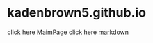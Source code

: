 # kadenbrown5.github.io
click here [MaimPage](https://kadenbrown5.github.io/MainPage.html/)
click here [markdown](https://kadenbrown5.github.io/markdown.html/)